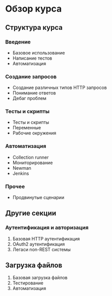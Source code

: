 # Обзор курса

## Структура курса

### Введение

- Базовое использование
- Написание тестов
- Автоматизация

### Создание запросов

- Создание различных типов HTTP запросов
- Понимание ответов
- Дебаг проблем

### Тесты и скрипты

- Тесты и скрипты
- Переменные
- Рабочие окружения

### Автоматизация

- Collection runner
- Мониторирование
- Newman
- Jenkins

### Прочее

- Продвинутые сценарии

## Другие секции

### Аутентификация и авторизация

1. Базовая HTTP аутентификация
2. OAuth2 аутентификация
3. Легаси non-REST системы

## Загрузка файлов

1. Базовая загрузка файлов
2. Тестирование
3. Автоматизация
